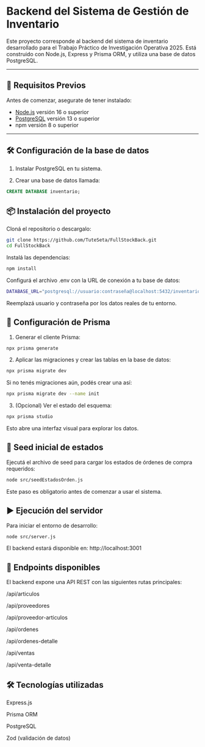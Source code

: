 # Backend del Sistema de Gestión de Inventario

Este proyecto corresponde al backend del sistema de inventario desarrollado para el Trabajo Práctico de Investigación Operativa 2025. Está construido con Node.js, Express y Prisma ORM, y utiliza una base de datos PostgreSQL.

---

## 🚀 Requisitos Previos

Antes de comenzar, asegurate de tener instalado:

- [Node.js](https://nodejs.org/) versión 16 o superior
- [PostgreSQL](https://www.postgresql.org/) versión 13 o superior
- npm versión 8 o superior

---

## 🛠️ Configuración de la base de datos

1. Instalar PostgreSQL en tu sistema.

2. Crear una base de datos llamada:

```sql
CREATE DATABASE inventario;
```
## 📦 Instalación del proyecto
Cloná el repositorio o descargalo:

```bash
git clone https://github.com/TuteSeta/FullStockBack.git
cd FullStockBack
```

Instalá las dependencias:
```bash
npm install
```

Configurá el archivo .env con la URL de conexión a tu base de datos:

```bash
DATABASE_URL="postgresql://usuario:contraseña@localhost:5432/inventario"
```
Reemplazá usuario y contraseña por los datos reales de tu entorno.

## 🔧 Configuración de Prisma

1. Generar el cliente Prisma:

```bash
npx prisma generate
```
2. Aplicar las migraciones y crear las tablas en la base de datos:
```bash
npx prisma migrate dev
```
Si no tenés migraciones aún, podés crear una así:
```bash
npx prisma migrate dev --name init
```
3. (Opcional) Ver el estado del esquema:
```bash
npx prisma studio
```
Esto abre una interfaz visual para explorar los datos.

## 🧪 Seed inicial de estados

Ejecutá el archivo de seed para cargar los estados de órdenes de compra requeridos:

```bash
node src/seedEstadosOrden.js
```
Este paso es obligatorio antes de comenzar a usar el sistema.


## ▶️ Ejecución del servidor
Para iniciar el entorno de desarrollo:

```bash
node src/server.js
```

El backend estará disponible en: http://localhost:3001

## 📁 Endpoints disponibles
El backend expone una API REST con las siguientes rutas principales:

/api/articulos

/api/proveedores

/api/proveedor-articulos

/api/ordenes

/api/ordenes-detalle

/api/ventas

/api/venta-detalle

## 🛠️ Tecnologías utilizadas

Express.js

Prisma ORM

PostgreSQL

Zod (validación de datos)
